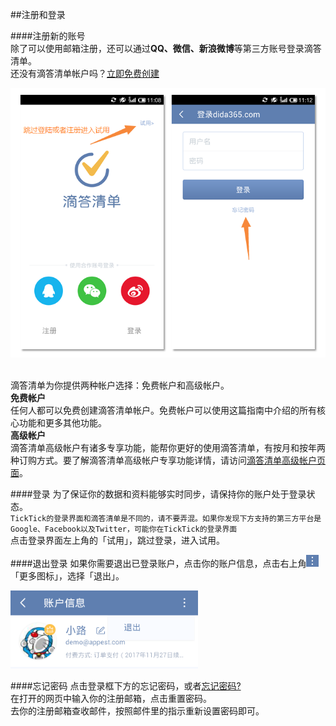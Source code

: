 ##注册和登录

####注册新的账号
<br >除了可以使用邮箱注册，还可以通过**QQ、微信、新浪微博**等第三方账号登录滴答清单。
<br >还没有滴答清单帐户吗？[立即免费创建](https://dida365.com/signup)

<img src="../images/image3102.png" title="注册和登录" />

<br >滴答清单为你提供两种帐户选择：免费帐户和高级帐户。
<br >**免费帐户**
<br >任何人都可以免费创建滴答清单帐户。免费帐户可以使用这篇指南中介绍的所有核心功能和更多其他功能。
<br >**高级帐户**
<br >滴答清单高级帐户有诸多专享功能，能帮你更好的使用滴答清单，有按月和按年两种订购方式。要了解滴答清单高级帐户专享功能详情，请访问[滴答清单高级帐户页面](https://www.dida365.com/about/upgrade)。

####登录
为了保证你的数据和资料能够实时同步，请保持你的账户处于登录状态。
<br >`TickTick的登录界面和滴答清单是不同的，请不要弄混。如果你发现下方支持的第三方平台是Google、Facebook以及Twitter，可能你在TickTick的登录界面`
<br >点击登录界面左上角的「试用」，跳过登录，进入试用。

####退出登录
如果你需要退出已登录账户，点击你的账户信息，点击右上角<img src="../images/image3100.png" title="更多" width="20" />「更多图标」，选择「退出」。

<img src="../images/image3101.png" title="退出登录" width="300 "/>

####忘记密码
点击登录框下方的忘记密码，或者[忘记密码?](https://www.dida365.com/sign/requestRestPassword)
<br >在打开的网页中输入你的注册邮箱，点击重置密码。
<br >去你的注册邮箱查收邮件，按照邮件里的指示重新设置密码即可。
